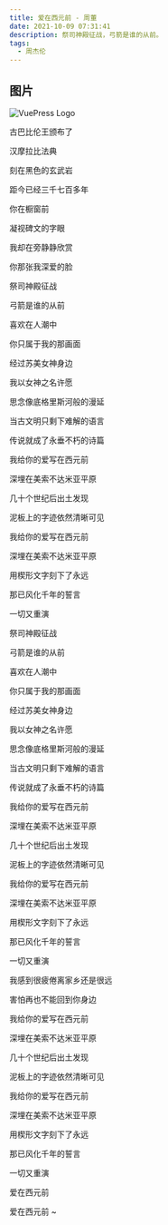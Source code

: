 ```yaml
---
title: 爱在西元前 - 周董
date: 2021-10-09 07:31:41
description: 祭司神殿征战，弓箭是谁的从前。
tags:
  - 周杰伦
---
```


## 图片

<img :src="$withBase('/images/avatar.jpg')" alt="VuePress Logo">

古巴比伦王颁布了

汉摩拉比法典

刻在黑色的玄武岩

距今已经三千七百多年

你在橱窗前

凝视碑文的字眼

我却在旁静静欣赏

你那张我深爱的脸

祭司神殿征战

弓箭是谁的从前

喜欢在人潮中

你只属于我的那画面

经过苏美女神身边

我以女神之名许愿

思念像底格里斯河般的漫延

当古文明只剩下难解的语言

传说就成了永垂不朽的诗篇

我给你的爱写在西元前

深埋在美索不达米亚平原

几十个世纪后出土发现

泥板上的字迹依然清晰可见

我给你的爱写在西元前

深埋在美索不达米亚平原

用楔形文字刻下了永远

那已风化千年的誓言

一切又重演

祭司神殿征战

弓箭是谁的从前

喜欢在人潮中

你只属于我的那画面

经过苏美女神身边

我以女神之名许愿

思念像底格里斯河般的漫延

当古文明只剩下难解的语言

传说就成了永垂不朽的诗篇

我给你的爱写在西元前

深埋在美索不达米亚平原

几十个世纪后出土发现

泥板上的字迹依然清晰可见

我给你的爱写在西元前

深埋在美索不达米亚平原

用楔形文字刻下了永远

那已风化千年的誓言

一切又重演

我感到很疲倦离家乡还是很远

害怕再也不能回到你身边

我给你的爱写在西元前

深埋在美索不达米亚平原

几十个世纪后出土发现

泥板上的字迹依然清晰可见

我给你的爱写在西元前

深埋在美索不达米亚平原

用楔形文字刻下了永远

那已风化千年的誓言

一切又重演

爱在西元前

爱在西元前 ~


